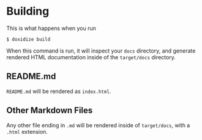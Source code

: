 # Building

This is what happens when you run

```shell
$ doxidize build
```

When this command is run, it will inspect your `docs` directory, and
generate rendered HTML documentation inside of the `target/docs` directory.

## README.md

`README.md` will be rendered as `index.html`.

## Other Markdown Files

Any other file ending in `.md` will be rendered inside of `target/docs`,
with a `.html` extension.
